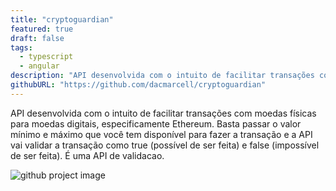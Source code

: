 ```yaml
---
title: "cryptoguardian"
featured: true
draft: false
tags:
  - typescript
  - angular
description: "API desenvolvida com o intuito de facilitar transações com moedas físicas para moedas digitais, especificamente Ethereum. Basta passar o valor mínimo e máximo que você tem disponível para fazer a transação e a API vai validar a transação como true (possível de ser feita) e false (impossível de ser feita). É uma API de validação que atrelada a um front-end previamente configurado, tem muito poder!"
githubURL: "https://github.com/dacmarcell/cryptoguardian"
---
```


API desenvolvida com o intuito de facilitar transações com moedas físicas para moedas digitais, especificamente Ethereum. Basta passar o valor mínimo e máximo que você tem disponível para fazer a transação e a API vai validar a transação como true (possível de ser feita) e false (impossível de ser feita). É uma API de validacao.

![github project image](/assets/projects/cryptoguardian.png)